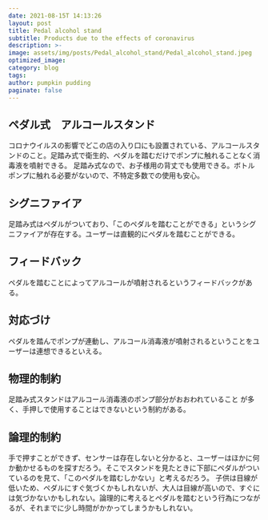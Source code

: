 ```yaml
---
date: 2021-08-15T 14:13:26
layout: post
title: Pedal alcohol stand
subtitle: Products due to the effects of coronavirus
description: >-
image: assets/img/posts/Pedal_alcohol_stand/Pedal_alcohol_stand.jpeg
optimized_image: 
category: blog
tags: 
author: pumpkin pudding
paginate: false
---
```


## ペダル式　アルコールスタンド

コロナウイルスの影響でどこの店の入り口にも設置されている、アルコールスタンドのこと。足踏み式で衛生的、ペダルを踏むだけでポンプに触れることなく消毒液を噴射できる。 足踏み式なので、お子様用の背丈でも使用できる。ボトルポンプに触れる必要がないので、不特定多数での使用も安心。

## シグニファイア

足踏み式はペダルがついており、「このペダルを踏むことができる」というシグニファイアが存在する。ユーザーは直観的にペダルを踏むことができる。

## フィードバック

ペダルを踏むことによってアルコールが噴射されるというフィードバックがある。

## 対応づけ

ペダルを踏んでポンプが連動し、アルコール消毒液が噴射されるということをユーザーは連想できるといえる。

## 物理的制約

足踏み式スタンドはアルコール消毒液のポンプ部分がおおわれていること
が多く、手押しで使用することはできないという制約がある。

## 論理的制約

手で押すことができず、センサーは存在しないと分かると、ユーザーはほかに何か動かせるものを探すだろう。そこでスタンドを見たときに下部にペダルがついているのを見て、「このペダルを踏むしかない」と考えるだろう。
子供は目線が低いため、ペダルにすぐ気づくかもしれないが、大人は目線が高いので、すぐには気づかないかもしれない。論理的に考えるとペダルを踏むという行為につながるが、それまでに少し時間がかかってしまうかもしれない。